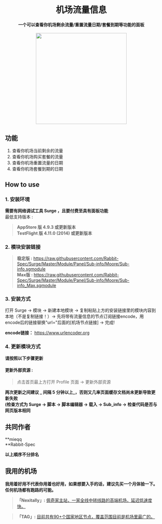 <h1 align="center">机场流量信息</h1>

<h4 align="center">一个可以查看你机场剩余流量/重置流量日期/套餐到期等功能的面板 </h4>

<p align="center">
<img src="https://raw.githubusercontent.com/Rabbit-Spec/Surge/Master/Module/Panel/Sub-info/img/Sub_info.PNG" width="300"></img>
</p>

## 功能
1. 查看你机场当前剩余的流量
2. 查看你机场购买套餐的流量
3. 查看你机场重置流量的日期
4. 查看你机场套餐到期的日期

## How to use
### 1. 安装环境
**需要有网络调试工具 Surge ，且要付费至具有面板功能**<br>
最低支持版本 :<br>
>**AppStore 版 4.9.3 或更新版本**<br>
>**TestFlight 版 4.11.0 (2014) 或更新版本**

### 2. 模块安装链接
> **稳定版 :** https://raw.githubusercontent.com/Rabbit-Spec/Surge/Master/Module/Panel/Sub-info/Moore/Sub-info.sgmodule<br>
> **Max版 :** https://raw.githubusercontent.com/Rabbit-Spec/Surge/Master/Module/Panel/Sub-info/Moore/Sub-info_Max.sgmodule<br>

### 3. 安装方式
打开 Surge -> 模块 -> 新建本地模块 -> 复制粘贴上方的安装链接里的模块内容到本地（不是复制链接！）-> 先将带有流量信息的节点订阅链接encode，用encode后的链接替换"url="后面的[机场节点链接] -> 完成!

**encode链接：** https://www.urlencoder.org

### 4. 更新模块方式
**请按照以下步骤更新**<br>
#### 更新外部资源 : 
>点击首页最上方打开 Profile 页面 -> 更新外部资源 <br>

**两次更新之间建议 _ 间隔 5 分钟以上_，否则又几率页面缓存文档尚未更新导致更新失败<br>
(检查方式为 Surge -> 脚本 -> 脚本编辑器 -> 载入 -> Sub_info -> 检查代码是否与网页版本相同**

## 共同作者
**mieqq<br>
**Rabbit-Spec<br>

__以上順序不分排名__

## 我用的机场
**我用着好用不代表你用着也好用，如果想要入手的话，建议先买一个月体验一下。任何机场都有跑路的可能。**<br>
> **「Nexitally」:** [佩奇家主站，一家全线中转线路的高端机场，延迟低速度快。](https://naiixi.com/signupbyemail.aspx?MemberCode=0b532ff85dda43e595fb1ae17843ae6d20211110231626) <br>

> **「TAG」:** [目前共有90+个国家地区节点，覆盖范围目前是机场里最广的。](https://tagss04.pro/#/auth/hlnIqYOx)
